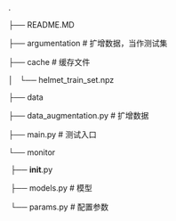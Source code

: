 .

├── README.MD

├── argumentation                         # 扩增数据，当作测试集

├── cache 					       # 缓存文件

│   └── helmet_train_set.npz

├── data

├── data_augmentation.py            # 扩增数据

├── main.py					# 测试入口

└── monitor

​    	├── __init__.py

​    	├── models.py				# 模型

​    	└── params.py			# 配置参数